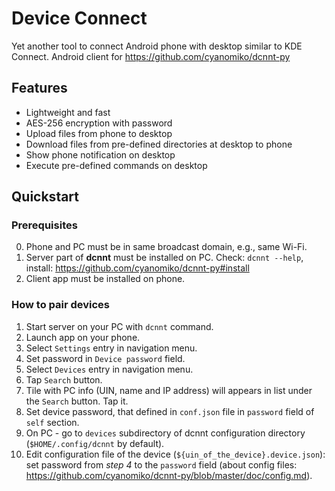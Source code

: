 # Device Connect

Yet another tool to connect Android phone with desktop similar to KDE Connect.
Android client for https://github.com/cyanomiko/dcnnt-py

## Features

* Lightweight and fast
* AES-256 encryption with password
* Upload files from phone to desktop
* Download files from pre-defined directories at desktop to phone
* Show phone notification on desktop
* Execute pre-defined commands on desktop

## Quickstart

### Prerequisites

0. Phone and PC must be in same broadcast domain, e.g., same Wi-Fi.
1. Server part of **dcnnt** must be installed on PC. Check: `dcnnt --help`, install: https://github.com/cyanomiko/dcnnt-py#install  
2. Client app must be installed on phone.

### How to pair devices 

1. Start server on your PC with `dcnnt` command.
2. Launch app on your phone.
3. Select `Settings` entry in navigation menu.
4. Set password in `Device password` field. 
3. Select `Devices` entry in navigation menu.
4. Tap `Search` button.
5. Tile with PC info (UIN, name and IP address) will appears in list under the `Search` button. Tap it.
6. Set device password, that defined in `conf.json` file in `password` field of `self` section.
7. On PC - go to `devices` subdirectory of dcnnt configuration directory (`$HOME/.config/dcnnt` by default).
8. Edit configuration file of the device (`${uin_of_the_device}.device.json`): set password from *step 4* to the `password` field (about config files: https://github.com/cyanomiko/dcnnt-py/blob/master/doc/config.md). 
